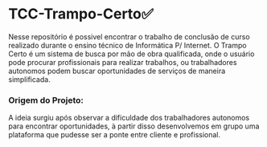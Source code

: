 # TCC-Trampo-Certo✅

Nesse repositório é possivel encontrar o trabalho de conclusão de curso realizado durante o ensino técnico de Informática P/ Internet.
O Trampo Certo é um sistema de busca por mão de obra qualificada, onde o usuário pode procurar profissionais para realizar trabalhos, ou trabalhadores autonomos podem buscar oportunidades de serviços de maneira simplificada.

### Origem do Projeto:

A ideia surgiu após observar a dificuldade dos trabalhadores autonomos para encontrar oportunidades, à partir disso desenvolvemos em grupo uma plataforma que pudesse ser a ponte entre cliente e profissional.
